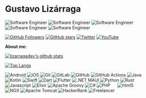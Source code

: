 # Gustavo Lizárraga 
<p>
  <img alt="Software Engineer" src="https://custom-icon-badges.demolab.com/badge/Software Engineer-171717.svg?logo=686384-min&logoColor=white&style=flat" />
  <img alt="Software Engineer" src="https://custom-icon-badges.demolab.com/badge/Tech Trainer-171717.svg?logo=686384-min&logoColor=white&style=flat" />
  <img alt="Software Engineer" src="https://custom-icon-badges.demolab.com/badge/DevRel-171717.svg?logo=686384-min&logoColor=white&style=flat" />
  <img alt="Software Engineer" src="https://custom-icon-badges.demolab.com/badge/Content Creator-171717.svg?logo=686384-min&logoColor=white&style=flat" />
  <img alt="Software Engineer" src="https://custom-icon-badges.demolab.com/badge/Traveler-171717.svg?logo=686384-min&logoColor=white&style=flat" />
</p>


[![GitHub Followers](https://img.shields.io/github/followers/lizarragadev?style=social)](https://github.com/lizarragadev/)
[![GitHub stars](https://img.shields.io/github/stars/lizarragadev?style=social)](https://github.com/lizarragadev/)
[![Twitter](https://img.shields.io/twitter/follow/lizarragadev?style=social)](https://twitter.com/lizarragadev)
[![YouTube](https://img.shields.io/youtube/channel/subscribers/UCwt8pkXecvpcykxQPxbsWWw?style=social)](https://www.youtube.com/@gustavolizarraga6207/about)

**About me:**
<!--

<img width="55%" align="right" alt="Github" src="https://raw.githubusercontent.com/onimur/.github/master/.resources/git-header.svg" />

- 👨🏽‍💻 I’m currently working on [Handle Path Oz](https://github.com/onimur/handle-path-oz);
- 🌱 I’m currently learning Kotlin and Continuous Integration(CircleCI); 
- 👯 I’m looking to collaborate on [Handle Path Oz](https://github.com/onimur/handle-path-oz) 🤝;
- 🤔 I’m looking for help with Design Pattern 😭;
- 💬 Ask me about anything, I am happy to help;
- ⚡️ Fun-Fact: I have a degree in civil engineering;
- 📫 How to reach me: murillo_comino@hotmail.com;

-->
[![lizarragadev's github stats](https://github-readme-stats.vercel.app/api/?username=lizarragadev&count_private=true&show_icons=true&hide=issues,prs&theme=tokyonight)](https://github.com/anuraghazra/github-readme-stats)

[![Top Langs](https://github-readme-stats.vercel.app/api/top-langs/?username=lizarragadev&count_private=true&hide=css,javascript,html&langs_count=5&theme=tokyonight)](https://github.com/anuraghazra/github-readme-stats)
<!-- 

-->




<p>
  <img alt="Android" src="https://img.shields.io/badge/-Android-32DE84?style=flat&logo=android&logoColor=white" />
  <img alt="iOS" src="https://img.shields.io/badge/iOS%2DDDDDDD.svg?style=flat&logo=apple&logoColor=171515" />
  <img alt="Git" src="https://img.shields.io/badge/-Git-f1502f?style=flat&logo=git&logoColor=white" /> 
  <img alt="GitLab" src="https://img.shields.io/badge/GitLab-%23181717.svg?style=flat&logo=gitlab&logoColor=white" />
  <img alt="GitHub" src="https://img.shields.io/badge/-GitHub-171515?style=flat&logo=github&logoColor=white" />
  <img alt="GitHub Actions" src="https://img.shields.io/badge/GitHub%20Actions-%232671E5.svg?style=flat&logo=githubactions&logoColor=white"/>
  <img alt="Java" src="https://img.shields.io/badge/Java-%23ED8B00.svg?style=flat&logo=openjdk&logoColor=white" />
  <img alt="Kotlin" src="https://img.shields.io/badge/Kotlin-%237F52FF.svg?style=flat&logo=kotlin&logoColor=white" />
  <img alt="Swift" src="https://img.shields.io/badge/Swift-F54A2A?style=flat&logo=swift&logoColor=white" />
  <img alt="Dart" src="https://img.shields.io/badge/Dart-%230175C2.svg?style=flat&logo=dart&logoColor=white" />
  <img alt="Flutter" src="https://img.shields.io/badge/Flutter-%2302569B.svg?style=flat&logo=flutter&logoColor=white" />
  <img alt=".NET MAUI" src="https://img.shields.io/badge/.NET MAUI-5C2D91?style=flat&logo=.net&logoColor=white" />
  <img alt="Python" src="https://img.shields.io/badge/Python-3670A0?style=flat&logo=python&logoColor=ffdd54" />
  <img alt="Rust" src="https://img.shields.io/badge/Rust-%23000000.svg?style=flat&logo=rust&logoColor=white" />
  <img alt="Javascript" src="https://img.shields.io/badge/Javascript-%23323330.svg?style=flat&logo=javascript&logoColor=%23F7DF1E" />
  <img alt="Elixir" src="https://img.shields.io/badge/Elixir-%234B275F.svg?style=flat&logo=elixir&logoColor=white" />
  <img alt="Apache Groovy" src="https://img.shields.io/badge/Apache%20Groovy-4298B8.svg?style=flat&logo=Apache+Groovy&logoColor=white" />
  <img alt="C#" src="https://img.shields.io/badge/C%23-%23239120.svg?style=flat&logo=c-sharp&logoColor=white" />
  <img alt="PHP" src="https://img.shields.io/badge/PHP-%23777BB4.svg?style=flat&logo=php&logoColor=white" />
  <img alt="" src="https://img.shields.io/badge/Gradle-02303A.svg?style=flat&logo=Gradle&logoColor=white" />
  <img alt="" src="https://img.shields.io/badge/Shell_Script-%23121011.svg?style=flat&logo=gnu-bash&logoColor=white" />
  <img alt="" src="https://img.shields.io/badge/Windows%20Terminal-%234D4D4D.svg?style=flat&logo=windows-terminal&logoColor=white" />
  <img alt="" src="https://img.shields.io/badge/Markdown-%23000000.svg?style=flat&logo=markdown&logoColor=white" />
  <img alt="" src="https://img.shields.io/badge/LaTeX-%23008080.svg?style=flat&logo=latex&logoColor=white" />
  <img alt="html5" src="https://img.shields.io/badge/-HTML5-E34F26?style=flat-square&logo=html5&logoColor=white" />
  <img alt="" src="https://img.shields.io/badge/CSS3-%231572B6.svg?style=flat&logo=css3&logoColor=white" />
  <img alt="" src="https://img.shields.io/badge/Firebase-039BE5?style=flat&logo=Firebase&logoColor=white" />
  <img alt="" src="https://img.shields.io/badge/-MongoDB-13aa52?style=flat-square&logo=mongodb&logoColor=white" />
  <img alt="" src="https://img.shields.io/badge/MySQL-%2300f.svg?style=flat&logo=mysql&logoColor=white" />
  <img alt="" src="https://img.shields.io/badge/PostgreSQL-%23316192.svg?style=flat&logo=postgresql&logoColor=white" />
  <img alt="" src="https://img.shields.io/badge/Realm-39477F?style=flat&logo=realm&logoColor=white" />
  <img alt="" src="https://img.shields.io/badge/SQLite-%2307405e.svg?style=flat&logo=sqlite&logoColor=white" />  
  <img alt="" src="https://img.shields.io/badge/Postman-FF6C37?style=flat&logo=postman&logoColor=white" />
  <img alt="" src="https://img.shields.io/badge/-Swagger-%23Clojure?style=flat&logo=swagger&logoColor=white" />
  <img alt="" src="https://img.shields.io/badge/Keras-%23D00000.svg?style=flat&logo=Keras&logoColor=white" />
  <img alt="" src="https://img.shields.io/badge/TensorFlow-%23FF6F00.svg?style=flat&logo=TensorFlow&logoColor=white" />
  <img alt="" src="https://img.shields.io/badge/Hibernate-59666C?style=flat&logo=Hibernate&logoColor=white" />
  <img alt="NGX" src="https://img.shields.io/badge/nginx-%23009639.svg?style=flat&logo=nginx&logoColor=white" />
  <img alt="Apache Tomcat" src="https://img.shields.io/badge/Apache%20Tomcat-%23F8DC75.svg?style=flat&logo=apache-tomcat&logoColor=black" />
  <img alt="HackerRank" src="https://img.shields.io/badge/-Hackerrank-2EC866?style=flat&logo=HackerRank&logoColor=white" />
  <img alt="Freelancer" src="https://img.shields.io/badge/Freelancer-29B2FE?style=flat&logo=Freelancer&logoColor=white" />
</p>
